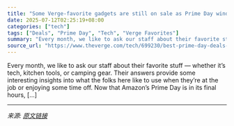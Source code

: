 ```yaml
---
title: "Some Verge-favorite gadgets are still on sale as Prime Day winds down"
date: 2025-07-12T02:25:19+08:00
categories: ["tech"]
tags: ["Deals", "Prime Day", "Tech", "Verge Favorites"]
summary: "Every month, we like to ask our staff about their favorite stuff — whether it’s tech, kitchen tools, or camping gear. Their answers provide some interesting insights into what the folks here like to u"
source_url: "https://www.theverge.com/tech/699230/best-prime-day-deals-verge-favorites"
---
```


Every month, we like to ask our staff about their favorite stuff — whether it’s tech, kitchen tools, or camping gear. Their answers provide some interesting insights into what the folks here like to use when they’re at the job or enjoying some time off. Now that Amazon’s Prime Day is in its final hours, [&#8230;]

---

*来源: [原文链接](https://www.theverge.com/tech/699230/best-prime-day-deals-verge-favorites)*
